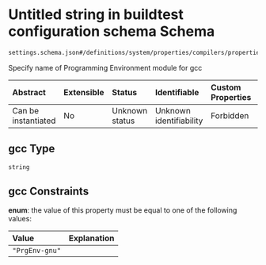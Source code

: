 # Untitled string in buildtest configuration schema Schema

```txt
settings.schema.json#/definitions/system/properties/compilers/properties/prgenv_modules/properties/gcc
```

Specify name of Programming Environment module for gcc

| Abstract            | Extensible | Status         | Identifiable            | Custom Properties | Additional Properties | Access Restrictions | Defined In                                                                   |
| :------------------ | :--------- | :------------- | :---------------------- | :---------------- | :-------------------- | :------------------ | :--------------------------------------------------------------------------- |
| Can be instantiated | No         | Unknown status | Unknown identifiability | Forbidden         | Allowed               | none                | [settings.schema.json\*](../out/settings.schema.json "open original schema") |

## gcc Type

`string`

## gcc Constraints

**enum**: the value of this property must be equal to one of the following values:

| Value          | Explanation |
| :------------- | :---------- |
| `"PrgEnv-gnu"` |             |
